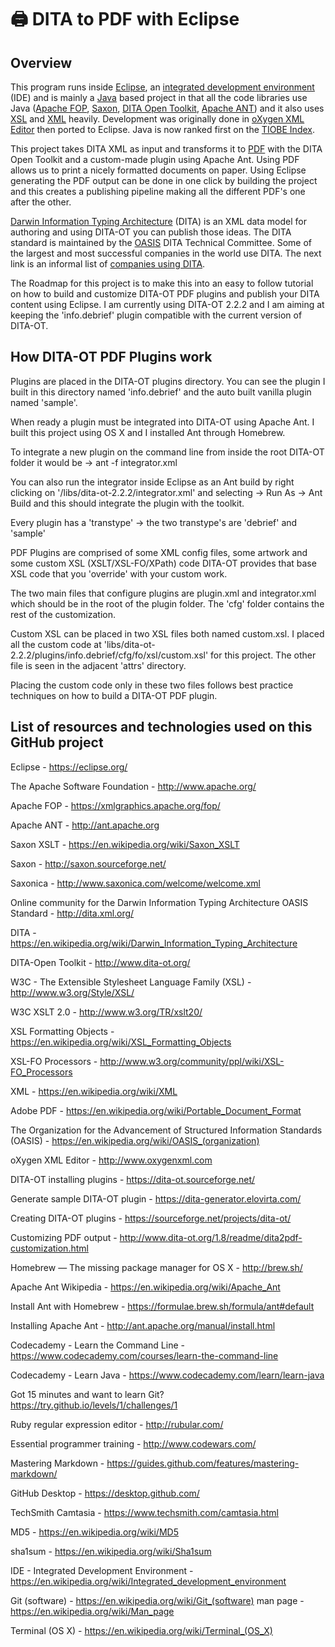 # 🖨️ DITA to PDF with Eclipse

## Overview

This program runs inside [Eclipse](https://www.eclipse.org/), an
[integrated development environment](https://en.wikipedia.org/wiki/Integrated_development_environment)
(IDE) and is mainly a [Java](http://www.oracle.com/technetwork/java/index.html)
based project in that all the code libraries use Java
([Apache FOP](https://xmlgraphics.apache.org/fop/),
[Saxon](https://sourceforge.net/projects/saxon/files/Saxon-HE/),
[DITA Open Toolkit](http://www.dita-ot.org/),
[Apache ANT](http://ant.apache.org/)) and it also uses
[XSL](https://www.w3.org/Style/XSL/) and [XML](https://www.w3.org/XML/) heavily.
Development was originally done in
[oXygen XML Editor](https://www.oxygenxml.com/) then ported to Eclipse. Java is
now ranked first on the [TIOBE Index](https://www.tiobe.com/tiobe-index).

This project takes DITA XML as input and transforms it to
[PDF](https://en.wikipedia.org/wiki/PDF) with the
DITA Open Toolkit and a custom-made plugin using Apache Ant. Using PDF allows us
to print a nicely formatted documents on paper. Using Eclipse generating the PDF
output can be done in one click by building the project and this creates a
publishing pipeline making all the different PDF's one after the other.

[Darwin Information Typing Architecture](https://en.wikipedia.org/wiki/Darwin_Information_Typing_Architecture)
(DITA) is an XML data model for authoring and using DITA-OT you can publish
those ideas. The DITA standard is maintained by the
[OASIS](<https://en.wikipedia.org/wiki/OASIS_(organization)>) DITA Technical
Committee. Some of the largest and most successful companies in the world use
DITA. The next link is an informal list of
[companies using DITA](http://www.ditawriter.com/companies-using-dita/).

The Roadmap for this project is to make this into an easy to follow tutorial on
how to build and customize DITA-OT PDF plugins and publish your DITA content
using Eclipse. I am currently using DITA-OT 2.2.2 and I am aiming at keeping the
'info.debrief' plugin compatible with the current version of DITA-OT.

## How DITA-OT PDF Plugins work

Plugins are placed in the DITA-OT plugins directory. You can see the plugin I
built in this directory named 'info.debrief' and the auto built vanilla plugin
named 'sample'.

When ready a plugin must be integrated into DITA-OT using Apache Ant. I built
this project using OS X and I installed Ant through Homebrew.

To integrate a new plugin on the command line from inside the root DITA-OT
folder it would be -> ant -f integrator.xml

You can also run the integrator inside Eclipse as an Ant build by right clicking
on '/libs/dita-ot-2.2.2/integrator.xml' and selecting -> Run As -> Ant Build and
this should integrate the plugin with the toolkit.

Every plugin has a 'transtype' -> the two transtype's are 'debrief' and 'sample'

PDF Plugins are comprised of some XML config files, some artwork and some custom
XSL (XSLT/XSL-FO/XPath) code DITA-OT provides that base XSL code that you
'override' with your custom work.

The two main files that configure plugins are plugin.xml and integrator.xml
which should be in the root of the plugin folder. The 'cfg' folder contains the
rest of the customization.

Custom XSL can be placed in two XSL files both named custom.xsl. I placed all
the custom code at
'libs/dita-ot-2.2.2/plugins/info.debrief/cfg/fo/xsl/custom.xsl' for this
project. The other file is seen in the adjacent 'attrs' directory.

Placing the custom code only in these two files follows best practice techniques
on how to build a DITA-OT PDF plugin.

## List of resources and technologies used on this GitHub project

Eclipse - <https://eclipse.org/>

The Apache Software Foundation - <http://www.apache.org/>

Apache FOP - <https://xmlgraphics.apache.org/fop/>

Apache ANT - <http://ant.apache.org>

Saxon XSLT - <https://en.wikipedia.org/wiki/Saxon_XSLT>

Saxon - <http://saxon.sourceforge.net/>

Saxonica - <http://www.saxonica.com/welcome/welcome.xml>

Online community for the Darwin Information Typing Architecture OASIS Standard -
<http://dita.xml.org/>

DITA - <https://en.wikipedia.org/wiki/Darwin_Information_Typing_Architecture>

DITA-Open Toolkit - <http://www.dita-ot.org/>

W3C - The Extensible Stylesheet Language Family (XSL) -
<http://www.w3.org/Style/XSL/>

W3C XSLT 2.0 - <http://www.w3.org/TR/xslt20/>

XSL Formatting Objects - <https://en.wikipedia.org/wiki/XSL_Formatting_Objects>

XSL-FO Processors - <http://www.w3.org/community/ppl/wiki/XSL-FO_Processors>

XML - <https://en.wikipedia.org/wiki/XML>

Adobe PDF - <https://en.wikipedia.org/wiki/Portable_Document_Format>

The Organization for the Advancement of Structured Information Standards
(OASIS) - <https://en.wikipedia.org/wiki/OASIS_(organization)>

oXygen XML Editor - <http://www.oxygenxml.com>

DITA-OT installing plugins -
<https://dita-ot.sourceforge.net/>

Generate sample DITA-OT plugin -
<https://dita-generator.elovirta.com/>

Creating DITA-OT plugins -
<https://sourceforge.net/projects/dita-ot/>

Customizing PDF output -
<http://www.dita-ot.org/1.8/readme/dita2pdf-customization.html>

[comment]: <> (XSLT FAQ. Docbook FAQ. Braille. - <http://www.dpawson.co.uk/>)

Homebrew — The missing package manager for OS X - <http://brew.sh/>

Apache Ant Wikipedia - <https://en.wikipedia.org/wiki/Apache_Ant>

Install Ant with Homebrew - <https://formulae.brew.sh/formula/ant#default>

Installing Apache Ant - <http://ant.apache.org/manual/install.html>

Codecademy - Learn the Command Line -
<https://www.codecademy.com/courses/learn-the-command-line>

Codecademy - Learn Java - <https://www.codecademy.com/learn/learn-java>

Got 15 minutes and want to learn Git?
<https://try.github.io/levels/1/challenges/1>

Ruby regular expression editor - <http://rubular.com/>

Essential programmer training - <http://www.codewars.com/>

Mastering Markdown - <https://guides.github.com/features/mastering-markdown/>

GitHub Desktop - <https://desktop.github.com/>


TechSmith Camtasia - <https://www.techsmith.com/camtasia.html>

MD5 - <https://en.wikipedia.org/wiki/MD5>

sha1sum - <https://en.wikipedia.org/wiki/Sha1sum>

IDE - Integrated Development Environment -
<https://en.wikipedia.org/wiki/Integrated_development_environment>

Git (software) - <https://en.wikipedia.org/wiki/Git_(software)>
man page - <https://en.wikipedia.org/wiki/Man_page>

Terminal (OS X) - <https://en.wikipedia.org/wiki/Terminal_(OS_X)>
